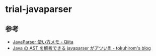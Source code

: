 trial-javaparser
================

参考
----

* [JavaParser 使い方メモ - Qiita](https://qiita.com/opengl-8080/items/50ddee7d635c7baee0ab)
* [Java の AST を解析できる javaparser がアツい!!! - tokuhirom's blog](http://blog.64p.org/entry/2015/05/21/075549)
